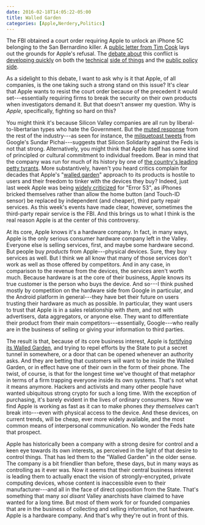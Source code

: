 ```yaml
---
date: 2016-02-18T14:05:22-05:00
title: Walled Garden
categories: [Apple,Nerdery,Politics]
---
```


The FBI obtained a court order requiring Apple to unlock an iPhone 5C belonging to the San Bernardino killer. A [public letter from Tim Cook](http://www.apple.com/customer-letter/) lays out the grounds for Apple's refusal. The [debate about](https://stratechery.com/2016/apple-versus-the-fbi-understanding-iphone-encryption-the-risks-for-apple-and-encryption/) this conflict is [developing quickly](http://www.macworld.com/article/3034355/ios/why-the-fbis-request-to-apple-will-affect-civil-rights-for-a-generation.html) on both the [technical](http://techcrunch.com/2016/02/17/why-apple-is-fighting-not-to-unlock-iphones-for-the-government/) [side of things](http://blog.cryptographyengineering.com/2014/10/why-cant-apple-decrypt-your-iphone.html) and the [public policy side](http://www.cato.org/publications/commentary/can-18th-century-law-force-apple-hacking-killers-phone). 

As a sidelight to this debate, I want to ask why is it that Apple, of all companies, is the one taking such a strong stand on this issue? It's clear that Apple wants to resist the court order because of the precedent it would set---essentially requiring firms to break the security on their own products when investigators demand it. But  that doesn't answer my question. Why is _Apple_, specifically, fighting so hard on this? 

You might think it's because Silicon Valley companies are all run by liberal-to-libertarian types who hate the Government. But the [muted response](http://www.nytimes.com/2016/02/19/technology/tech-reactions-on-apple-highlight-issues-with-government-requests.html) from the rest of the industry---as seen for instance, the  [milquetoast tweets](https://storify.com/gruber/sundar-pichai-on-the-apple-fbi-encryption-fight) from Google's Sundar Pichai---suggests that Silicon Solidarity against the Feds is not that strong. Alternatively, you might think that Apple itself has some kind of principled or cultural commitment to individual freedom. Bear in mind that the company was run for much of its history by one of [the country's leading petty tyrants](https://kieranhealy.org/blog/archives/2011/10/10/a-sociology-of-steve-jobs/). More substantively, haven't you heard critics complain for decades that Apple's "[walled garden](https://en.wikipedia.org/wiki/Closed_platform)" approach to its products is hostile to users and their freedom to tinker with the devices they buy? Indeed, just last week Apple was being [widely criticized](http://boingboing.net/2016/02/05/gerror-53-apple-remotely-bric.html) for "Error 53", as iPhones bricked themselves rather than allow the home button (and Touch-ID sensor) be replaced by independent (and cheaper), third party repair services. As this week's events have made clear, however, sometimes the third-party repair service is the FBI. And this brings us to what I think is the real reason Apple is at the center of this controversy.

At its core, Apple knows it's a hardware company. In fact, in many ways, Apple is the only serious consumer hardware company left in the Valley. Everyone else is selling services, first, and maybe some hardware second. But people buy _products_ from Apple---physical devices. Sure, they buy services as well. But I think we all know that many of those services don't work as well as those offered by competitors. And in any case, in comparison to the revenue from the devices, the services aren't worth much. Because hardware is at the core of their business, Apple knows its true customer is the person who buys the device. And so---I think pushed mostly by competition on the hardware side from Google in particular, and the Android platform in general---they have bet their future on users trusting their hardware as much as possible. In particular, they want users to trust that Apple is in a sales relationship with *them*, and not with advertisers, data aggregators, or anyone else. They want to differentiate their product from  their main competitors---essentially, Google---who really are in the business of selling or giving your information to third parties.

The result is that, because of its core business interest, Apple is [fortifying its Walled Garden](http://techcrunch.com/2016/02/17/why-apple-is-fighting-not-to-unlock-iphones-for-the-government/), and trying to repel efforts by the State to put a secret tunnel in somewhere, or a door that can be opened whenever an authority asks. And they are betting that customers will want to be inside the Walled Garden, or in effect have one of their own in the form of their phone. The twist, of course, is that for the longest time we've thought of that metaphor in terms of a firm trapping everyone inside its own systems. That's not what it means anymore. Hackers and activists and many other people have wanted ubiquitous strong crypto for such a long time. With the exception of purchasing, it's barely evident in the lives of ordinary consumers. Now we find Apple is working as fast as it can to make phones *they themselves* can’t break into---even with physical access to the device. And these devices, on current trends, will be cheap, ever more widely available, and the most common means of interpersonal communication. No wonder the Feds hate that prospect. 

Apple has historically been a company with a strong desire for control and a keen eye towards its own interests, as perceived in the light of that desire to control things. That has led them to the "Walled Garden" in the older sense. The company is a bit friendlier than before, these days, but in many ways as controlling as it ever was. Now it seems that their central business interest is leading them to actually enact the vision of strongly-encrypted, private computing devices, whose content is inaccessible even to their manufacturer---and all in the face of direct opposition from the State. That's something that many *soi disant* Valley anarchists have claimed to have wanted for a long time. But most of them work for or founded companies that are in the business of collecting and selling information, not hardware. Apple is a hardware company. And that's why they're out in front of this.
